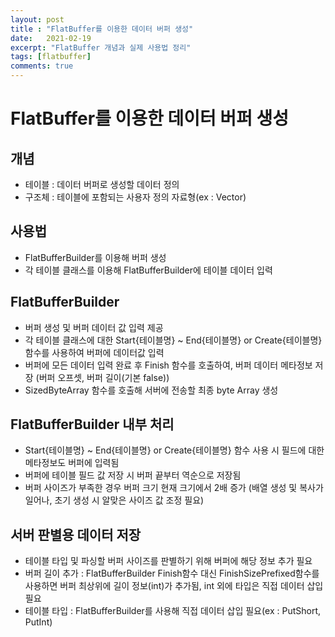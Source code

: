 ```yaml
---
layout: post
title : "FlatBuffer를 이용한 데이터 버퍼 생성"
date:   2021-02-19
excerpt: "FlatBuffer 개념과 실제 사용법 정리"
tags: [flatbuffer]
comments: true
---
```


# FlatBuffer를 이용한 데이터 버퍼 생성

## 개념
- 테이블 : 데이터 버퍼로 생성할 데이터 정의
- 구조체 : 테이블에 포함되는 사용자 정의 자료형(ex : Vector)

## 사용법
- FlatBufferBuilder를 이용해 버퍼 생성
- 각 테이블 클래스를 이용해 FlatBufferBuilder에 테이블 데이터 입력

## FlatBufferBuilder
- 버퍼 생성 및 버퍼 데이터 값 입력 제공
- 각 테이블 클래스에 대한 Start{테이블명} ~ End{테이블명} or Create{테이블명} 함수를 사용하여 버퍼에 데이터값 입력
- 버퍼에 모든 데이터 입력 완료 후 Finish 함수를 호출하여, 버퍼 데이터 메타정보 저장 (버퍼 오프셋, 버퍼 길이(기본 false))
- SizedByteArray 함수를 호출해 서버에 전송할 최종 byte Array 생성

## FlatBufferBuilder 내부 처리
- Start{테이블명} ~ End{테이블명} or Create{테이블명} 함수 사용 시 필드에 대한 메타정보도 버퍼에 입력됨
- 버퍼에 테이블 필드 값 저장 시 버퍼 끝부터 역순으로 저장됨
- 버퍼 사이즈가 부족한 경우 버퍼 크기 현재 크기에서 2배 증가 (배열 생성 및 복사가 일어나, 초기 생성 시 알맞은 사이즈 값 조정 필요)

## 서버 판별용 데이터 저장
- 테이블 타입 및 파싱할 버퍼 사이즈를 판별하기 위해 버퍼에 해당 정보 추가 필요
- 버퍼 길이 추가 :  FlatBufferBuilder Finish함수 대신 FinishSizePrefixed함수를 사용하면 버퍼 최상위에 길이 정보(int)가 추가됨, int 외에 타입은 직접 데이터 삽입 필요
- 테이블 타입 : FlatBufferBuilder를 사용해 직접 데이터 삽입 필요(ex : PutShort, PutInt)
